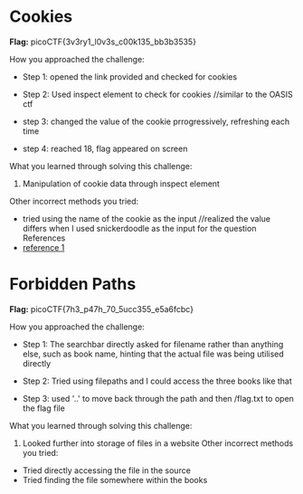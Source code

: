 # Cookies
**Flag:** picoCTF{3v3ry1_l0v3s_c00k135_bb3b3535}

How you approached the challenge:


- Step 1:
    opened the link provided and checked for cookies 
    
- Step 2:
    Used inspect element to check for cookies //similar to the OASIS ctf
  
- step 3:
    changed the value of the cookie prrogressively, refreshing each time 
    
- step 4:
    reached 18, flag appeared on screen


What you learned through solving this challenge:

1. Manipulation of cookie data through inspect element

Other incorrect methods you tried:

- tried using the name of the cookie as the input //realized the value differs when I used snickerdoodle as the input for the question
References
- [reference 1](https://www.geeksforgeeks.org/view-edit-and-delete-cookies-in-microsoft-edge-browser/)


# Forbidden Paths

**Flag:** picoCTF{7h3_p47h_70_5ucc355_e5a6fcbc}

How you approached the challenge:
- Step 1:
    The searchbar directly asked for filename rather than anything else, such as book name, hinting that the actual file was being utilised directly

- Step 2: 
    Tried using filepaths and I could access the three books like that

- Step 3: 
    used '..' to move back through the path and then /flag.txt to open the flag file


What you learned through solving this challenge:
1. Looked further into storage of files in a website
Other incorrect methods you tried:
- Tried directly accessing the file in the source
- Tried finding the file somewhere within the books

